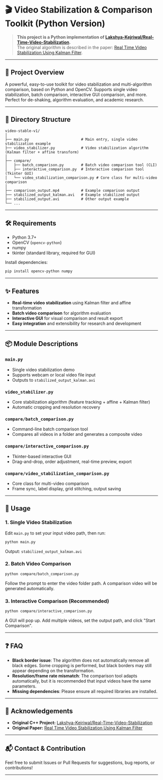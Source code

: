 # 🎬 Video Stabilization & Comparison Toolkit (Python Version)

> **This project is a Python implementation of [Lakshya-Kejriwal/Real-Time-Video-Stabilization](https://github.com/Lakshya-Kejriwal/Real-Time-Video-Stabilization).**  
> The original algorithm is described in the paper: [Real Time Video Stabilization Using Kalman Filter](https://www.sciencedirect.com/science/article/pii/S1877050916314624).

---

## 🚀 Project Overview

A powerful, easy-to-use toolkit for video stabilization and multi-algorithm comparison, based on Python and OpenCV. Supports single video stabilization, batch comparison, interactive GUI comparison, and more. Perfect for de-shaking, algorithm evaluation, and academic research.

---

## 📁 Directory Structure

```
video-stable-v1/
│
├── main.py                        # Main entry, single video stabilization example
├── video_stabilizer.py            # Video stabilization algorithm (Kalman filter + affine transform)
│
├── compare/
│   ├── batch_comparison.py        # Batch video comparison tool (CLI)
│   ├── interactive_comparison.py  # Interactive comparison tool (Tkinter GUI)
│   └── video_stabilization_comparison.py # Core class for multi-video comparison
│
├── comparison_output.mp4          # Example comparison output
├── stabilized_output_kalman.avi   # Example stabilized output
├── stabilized_output.avi          # Other output example
└── ...
```

---

## 🛠️ Requirements

- Python 3.7+
- OpenCV (`opencv-python`)
- numpy
- tkinter (standard library, required for GUI)

Install dependencies:
```bash
pip install opencv-python numpy
```

---

## ✨ Features

- **Real-time video stabilization** using Kalman filter and affine transformation
- **Batch video comparison** for algorithm evaluation
- **Interactive GUI** for visual comparison and result export
- **Easy integration** and extensibility for research and development

---

## 📦 Module Descriptions

### `main.py`
- Single video stabilization demo
- Supports webcam or local video file input
- Outputs to `stabilized_output_kalman.avi`

### `video_stabilizer.py`
- Core stabilization algorithm (feature tracking + affine + Kalman filter)
- Automatic cropping and resolution recovery

### `compare/batch_comparison.py`
- Command-line batch comparison tool
- Compares all videos in a folder and generates a composite video

### `compare/interactive_comparison.py`
- Tkinter-based interactive GUI
- Drag-and-drop, order adjustment, real-time preview, export

### `compare/video_stabilization_comparison.py`
- Core class for multi-video comparison
- Frame sync, label display, grid stitching, output saving

---

## 🚦 Usage

### 1. Single Video Stabilization
Edit `main.py` to set your input video path, then run:
```bash
python main.py
```
Output: `stabilized_output_kalman.avi`

### 2. Batch Video Comparison
```bash
python compare/batch_comparison.py
```
Follow the prompt to enter the video folder path. A comparison video will be generated automatically.

### 3. Interactive Comparison (Recommended)
```bash
python compare/interactive_comparison.py
```
A GUI will pop up. Add multiple videos, set the output path, and click "Start Comparison".

---

## ❓ FAQ

- **Black border issue**: The algorithm does not automatically remove all black edges. Some cropping is performed, but black borders may still appear depending on the transformation.
- **Resolution/frame rate mismatch**: The comparison tool adapts automatically, but it is recommended that input videos have the same parameters.
- **Missing dependencies**: Please ensure all required libraries are installed.

---

## 🤝 Acknowledgements

- **Original C++ Project:** [Lakshya-Kejriwal/Real-Time-Video-Stabilization](https://github.com/Lakshya-Kejriwal/Real-Time-Video-Stabilization)
- **Original Paper:** [Real Time Video Stabilization Using Kalman Filter](https://www.sciencedirect.com/science/article/pii/S1877050916314624)

---

## 📬 Contact & Contribution

Feel free to submit Issues or Pull Requests for suggestions, bug reports, or contributions!

---
